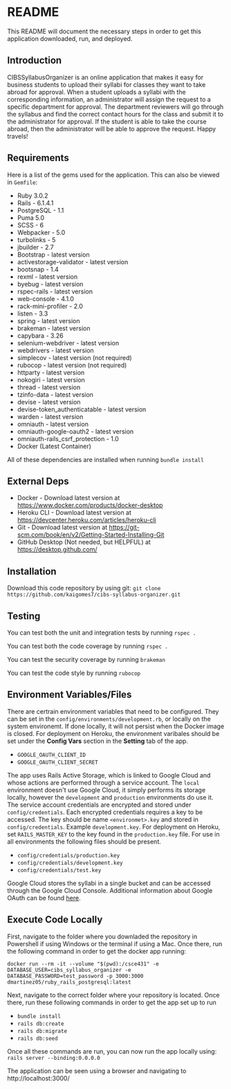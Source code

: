 # README
This README will document the necessary steps in order to get this application downloaded, run, and deployed.


## Introduction

CIBSSyllabusOrganizer is an online application that makes it easy for business students to upload their syllabi for classes they want to take abroad for approval. When a student uploads a syllabi with the corresponding information, an administrator will assign the request to a specific department for approval. The department reviewers will go through the syllabus and find the correct contact hours for the class and submit it to the administrator for approval. If the student is able to take the course abroad, then the administrator will be able to approve the request. Happy travels!

## Requirements

Here is a list of the gems used for the application. This can also be viewed in  `Gemfile`:

- Ruby 3.0.2
- Rails - 6.1.4.1
- PostgreSQL - 1.1
- Puma 5.0
- SCSS - 6
- Webpacker - 5.0
- turbolinks - 5
- jbuilder - 2.7
- Bootstrap - latest version
- activestorage-validator - latest version
- bootsnap - 1.4
- rexml - latest version
- byebug - latest version
- rspec-rails - latest version
- web-console - 4.1.0
- rack-mini-profiler - 2.0
- listen - 3.3
- spring - latest version
- brakeman - latest version
- capybara - 3.26
- selenium-webdriver - latest version
- webdrivers - latest version
- simplecov - latest version (not required)
- rubocop - latest version (not required)
- httparty - latest version
- nokogiri - latest version
- thread - latest version
- tzinfo-data - latest version
- devise - latest version
- devise-token_authenticatable - latest version
- warden - latest version
- omniauth - latest version
- omniauth-google-oauth2 - latest version
- omniauth-rails_csrf_protection - 1.0
- Docker (Latest Container) 

All of these dependencies are installed when running `bundle install`

## External Deps

- Docker - Download latest version at https://www.docker.com/products/docker-desktop
- Heroku CLI - Download latest version at https://devcenter.heroku.com/articles/heroku-cli
- Git - Download latest version at https://git-scm.com/book/en/v2/Getting-Started-Installing-Git
- GitHub Desktop (Not needed, but HELPFUL) at https://desktop.github.com/

## Installation

Download this code repository by using git: `git clone https://github.com/kaigomes7/cibs-syllabus-organizer.git`

## Testing

You can test both the unit and integration tests by running `rspec .`

You can test both the code coverage by running `rspec .`

You can test the security coverage by running `brakeman`

You can test the code style by running `rubocop`

## Environment Variables/Files
There are certrain environment variables that need to be configured. They can be set in the `config/environments/development.rb`, or locally on the system environemt. If done locally, it will not persist when the Docker image is closed. For deployment on Heroku, the environment varibales should be set under the **Config Vars** section in the **Setting** tab of the app.

* `GOOGLE_OAUTH_CLIENT_ID`
* `GOOGLE_OAUTH_CLIENT_SECRET`

The app uses Rails Active Storage, which is linked to Google Cloud and whose actions are performed through a service account. The `local` environment doesn't use Google Cloud, it simply performs its storage locally, however the `development` and `production` environments do use it. The service account credentials are encrypted and stored under `config/credentials`. Each encrypted credentials requires a key to be accessed. The key should be name `<environmet>.key` and stored in `config/credentials`. Example `development.key`. For deployment on Heroku, set `RAILS_MASTER_KEY` to the key found in the `production.key` file. For use in all environments the following files should be present.

* `config/credentials/production.key`
* `config/credentials/development.key`
* `config/credentials/test.key`

Google Cloud stores the syllabi in a single bucket and can be accessed through the Google Cloud Console. Additional information about Google OAuth can be found [here](https://medium.com/@adamlangsner/google-oauth-rails-5-using-devise-and-omniauth-1b7fa5f72c8e).

## Execute Code Locally

First, navigate to the folder where you downladed the repository in Powershell if using Windows or the terminal if using a Mac. Once there, run the following command in order to get the docker app running:

`docker run --rm -it --volume "$(pwd):/csce431" -e DATABASE_USER=cibs_syllabus_organizer -e DATABASE_PASSWORD=test_password -p 3000:3000 dmartinez05/ruby_rails_postgresql:latest`

Next, navigate to the correct folder where your repository is located. Once there, run these following commands in order to get the app set up to run

- `bundle install`
- `rails db:create`
- `rails db:migrate`
- `rails db:seed`

Once all these commands are run, you can now run the app locally using: `rails server --binding:0.0.0.0`

The application can be seen using a browser and navigating to http://localhost:3000/